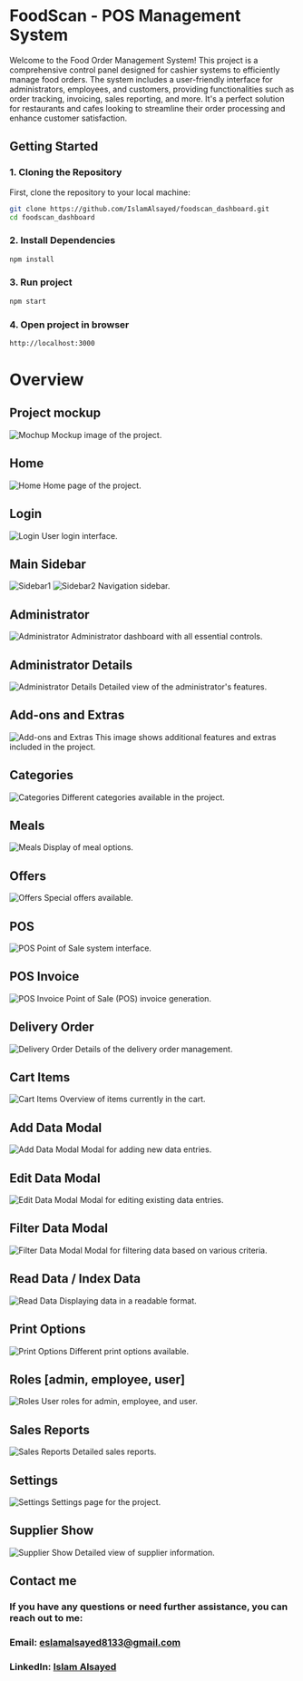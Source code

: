 # FoodScan - POS Management System

Welcome to the Food Order Management System! This project is a comprehensive control panel designed for cashier systems to efficiently manage food orders. The system includes a user-friendly interface for administrators, employees, and customers, providing functionalities such as order tracking, invoicing, sales reporting, and more. It's a perfect solution for restaurants and cafes looking to streamline their order processing and enhance customer satisfaction.

## Getting Started

### 1. Cloning the Repository

First, clone the repository to your local machine:

```bash
git clone https://github.com/IslamAlsayed/foodscan_dashboard.git
cd foodscan_dashboard
```

### 2. Install Dependencies

```bash
npm install
```

### 3. Run project

```bash
npm start
```

### 4. Open project in browser

```bash
http://localhost:3000
```

# Overview

## Project mockup

![Mochup](./src/assets/mockup/mockup.png)
Mockup image of the project.

## Home

![Home](./src/assets/mockup/home.png)
Home page of the project.

## Login

![Login](./src/assets/mockup/login.png)
User login interface.

## Main Sidebar

![Sidebar1](./src/assets/mockup/sidebar1.png)
![Sidebar2](./src/assets/mockup/sidebar2.png)
Navigation sidebar.

## Administrator

![Administrator](./src/assets/mockup/administrator.png)
Administrator dashboard with all essential controls.

## Administrator Details

![Administrator Details](./src/assets/mockup/administrator_show.png)
Detailed view of the administrator's features.

## Add-ons and Extras

![Add-ons and Extras](./src/assets/mockup/addons_and_extras.png)
This image shows additional features and extras included in the project.

## Categories

![Categories](./src/assets/mockup/categories.png)
Different categories available in the project.

## Meals

![Meals](./src/assets/mockup/meals.png)
Display of meal options.

## Offers

![Offers](./src/assets/mockup/offers.png)
Special offers available.

## POS

![POS](./src/assets/mockup/pos.png)
Point of Sale system interface.

## POS Invoice

![POS Invoice](./src/assets/mockup/pos_invoice.png)
Point of Sale (POS) invoice generation.

## Delivery Order

![Delivery Order](./src/assets/mockup/deliveryOrder.png)
Details of the delivery order management.

## Cart Items

![Cart Items](./src/assets/mockup/cartItems.png)
Overview of items currently in the cart.

## Add Data Modal

![Add Data Modal](./src/assets/mockup/add_data_modal.png)
Modal for adding new data entries.

## Edit Data Modal

![Edit Data Modal](./src/assets/mockup/edit_data_modal.png)
Modal for editing existing data entries.

## Filter Data Modal

![Filter Data Modal](./src/assets/mockup/filter_data_modal.png)
Modal for filtering data based on various criteria.

## Read Data / Index Data

![Read Data](./src/assets/mockup/read_data.png)
Displaying data in a readable format.

## Print Options

![Print Options](./src/assets/mockup/print_options.png)
Different print options available.

## Roles [admin, employee, user]

![Roles](./src/assets/mockup/roles.png)
User roles for admin, employee, and user.

## Sales Reports

![Sales Reports](./src/assets/mockup/salesReports.png)
Detailed sales reports.

## Settings

![Settings](./src/assets/mockup/settings.png)
Settings page for the project.

## Supplier Show

![Supplier Show](./src/assets/mockup/supShow.png)
Detailed view of supplier information.

## Contact me

### If you have any questions or need further assistance, you can reach out to me:

### Email: eslamalsayed8133@gmail.com

### LinkedIn: [Islam Alsayed](https://www.linkedin.com/in/islam-alsayed7)
